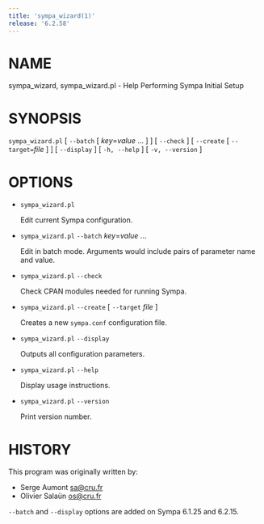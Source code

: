 ```yaml
---
title: 'sympa_wizard(1)'
release: '6.2.58'
---
```


# NAME

sympa\_wizard, sympa\_wizard.pl - Help Performing Sympa Initial Setup

# SYNOPSIS

`sympa_wizard.pl`
\[ `--batch` \[ _key_=_value_ ... \] \]
\[ `--check` \]
\[ `--create` \[ `--target=`_file_ \] \]
\[ `--display` \]
\[ `-h, --help` \]
\[ `-v, --version` \]

# OPTIONS

- `sympa_wizard.pl`

    Edit current Sympa configuration.

- `sympa_wizard.pl` `--batch` _key_=_value_ ...

    Edit in batch mode.
    Arguments would include pairs of parameter name and value.

- `sympa_wizard.pl` `--check`

    Check CPAN modules needed for running Sympa.

- `sympa_wizard.pl` `--create` \[ `--target` _file_ \]

    Creates a new `sympa.conf` configuration file.

- `sympa_wizard.pl` `--display`

    Outputs all configuration parameters.

- `sympa_wizard.pl` `--help`

    Display usage instructions.

- `sympa_wizard.pl` `--version`

    Print version number.

# HISTORY

This program was originally written by:

- Serge Aumont <sa@cru.fr>
- Olivier Salaün <os@cru.fr>

`--batch` and `--display` options are added on Sympa 6.1.25 and 6.2.15.

